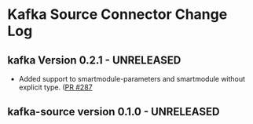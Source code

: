# Kafka Source Connector Change Log

## kafka Version 0.2.1 - UNRELEASED
* Added support to smartmodule-parameters and smartmodule without explicit type. ([PR #287](https://github.com/infinyon/fluvio-connectors/pull/287)

## kafka-source version 0.1.0 - UNRELEASED
